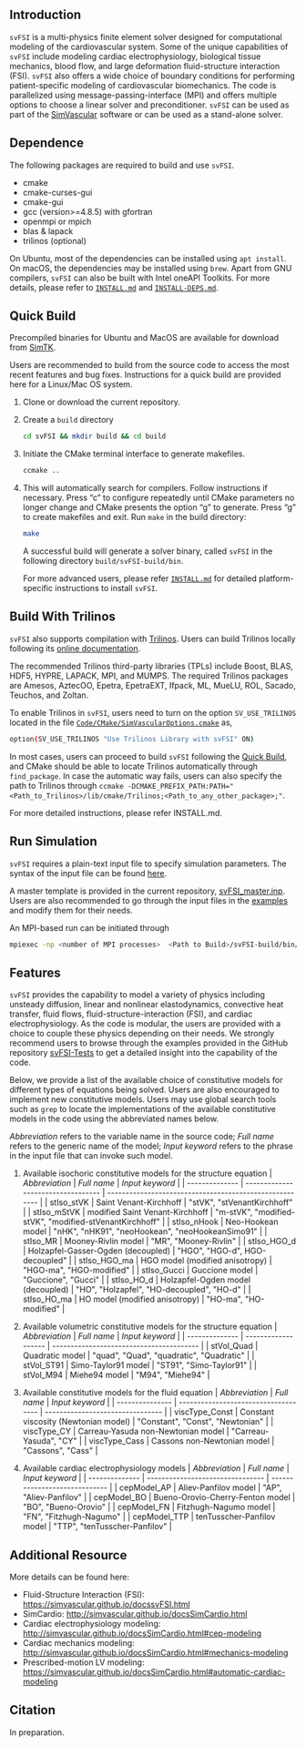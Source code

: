 ## Introduction

`svFSI` is a  multi-physics finite element solver designed for computational modeling of the cardiovascular system. Some of the unique capabilities of `svFSI` include modeling cardiac electrophysiology, biological tissue mechanics, blood flow, and large deformation fluid-structure interaction (FSI). `svFSI` also offers a wide choice of boundary conditions for performing patient-specific modeling of cardiovascular biomechanics. The code is parallelized using message-passing-interface (MPI) and offers multiple options to choose a linear solver and preconditioner. `svFSI` can be used as part of the [SimVascular](https://simvascular.github.io) software or can be used as a stand-alone solver.

## Dependence

The following packages are required to build and use `svFSI`.
   - cmake
   - cmake-curses-gui
   - cmake-gui
   - gcc (version>=4.8.5) with gfortran
   - openmpi or mpich
   - blas & lapack
   - trilinos (optional)

On Ubuntu, most of the dependencies can be installed using `apt install`. On macOS, the dependencies may be installed using `brew`. Apart from GNU compilers, `svFSI` can also be built with Intel oneAPI Toolkits. For more details, please refer to [`INSTALL.md`](./INSTALL.md#Build) and [`INSTALL-DEPS.md`](./INSTALL-DEPS.md#intel-oneapi-toolkitsd).

## Quick Build

Precompiled binaries for Ubuntu and MacOS are available for download from [SimTK](https://simtk.org/frs/index.php?group_id=188).

Users are recommended to build from the source code to access the most recent features and bug fixes. Instructions for a quick build are provided here for a Linux/Mac OS system.

1. Clone or download the current repository.
2. Create a `build` directory
   ```bash
   cd svFSI && mkdir build && cd build
   ```
3. Initiate the CMake terminal interface to generate makefiles.
   ```bash
   ccmake ..
   ```
4. This will automatically search for compilers. Follow instructions if necessary. Press “c” to configure repeatedly until CMake parameters no longer change and CMake presents the option “g” to generate. Press “g” to create makefiles and exit. Run `make` in the build directory:
   ```bash
   make
   ```
   A successful build will generate a solver binary, called `svFSI` in the following directory `build/svFSI-build/bin`.

   For more advanced users, please refer [`INSTALL.md`](./INSTALL.md) for detailed platform-specific instructions to install `svFSI`.

## Build With Trilinos

`svFSI` also supports compilation with [Trilinos](https://github.com/trilinos/Trilinos). Users can build Trilinos locally following its [online documentation](https://docs.trilinos.org/files/TrilinosBuildReference.html).

The recommended Trilinos third-party libraries (TPLs) include Boost, BLAS, HDF5, HYPRE, LAPACK, MPI, and MUMPS. The required Trilinos packages are Amesos, AztecOO, Epetra, EpetraEXT, Ifpack, ML, MueLU, ROL, Sacado, Teuchos, and Zoltan.

To enable Trilinos in `svFSI`, users need to turn on the option `SV_USE_TRILINOS` located in the file [`Code/CMake/SimVascularOptions.cmake`](./Code/CMake/SimVascularOptions.cmake) as,

```bash
option(SV_USE_TRILINOS "Use Trilinos Library with svFSI" ON)
```

In most cases, users can proceed to build `svFSI` following the [Quick Build](#quick-build), and CMake should be able to locate Trilinos automatically through `find_package`. In case the automatic way fails, users can also specify the path to Trilinos through `ccmake -DCMAKE_PREFIX_PATH:PATH="<Path_to_Trilinos>/lib/cmake/Trilinos;<Path_to_any_other_package>;"`.

For more detailed instructions, please refer INSTALL.md.

## Run Simulation

`svFSI` requires a plain-text input file to specify simulation parameters. The syntax of the input file can be found [here](https://sites.google.com/site/memt63/tools/MUPFES/mupfes-scripting).

A master template is provided in the current repository, [svFSI_master.inp](./svFSI_master.inp). Users are also recommended to go through the input files in the [examples](https://github.com/SimVascular/svFSI-Tests) and modify them for their needs.

An MPI-based run can be initiated through
```bash
mpiexec -np <number of MPI processes>  <Path to Build>/svFSI-build/bin/svFSI <Path to input file>
```
## Features

`svFSI` provides the capability to model a variety of physics including unsteady diffusion, linear and nonlinear elastodynamics, convective heat transfer, fluid flows, fluid-structure-interaction (FSI), and cardiac electrophysiology. As the code is modular, the users are provided with a choice to couple these physics depending on their needs. We strongly recommend users to browse through the examples provided in the GitHub repository [svFSI-Tests](https://github.com/SimVascular/svFSI-Tests) to get a detailed insight into the capability of the code.

Below, we provide a list of the available choice of constitutive models for different types of equations being solved. Users are also encouraged to implement new constitutive models. Users may use global search tools such as `grep` to locate the implementations of the available constitutive models in the code using the abbreviated names below.

*Abbreviation* refers to the variable name in the source code; *Full name* refers to the generic name of the model; *Input keyword* refers to the phrase in the input file that can invoke such model.

1. Available isochoric constitutive models for the structure equation
   | *Abbreviation* | *Full name*                        | *Input keyword*                                         |
   | -------------- | ---------------------------------- | ------------------------------------------------------- |
   | stIso\_stVK    | Saint Venant-Kirchhoff             | "stVK", "stVenantKirchhoff"                             |
   | stIso\_mStVK   | modified Saint Venant-Kirchhoff    | "m-stVK", "modified-stVK", "modified-stVenantKirchhoff" |
   | stIso\_nHook   | Neo-Hookean model                  | "nHK", "nHK91", "neoHookean", "neoHookeanSimo91"        |
   | stIso\_MR      | Mooney-Rivlin model                | "MR", "Mooney-Rivlin"                                   |
   | stIso\_HGO_d   | Holzapfel-Gasser-Ogden (decoupled) | "HGO", "HGO-d", HGO-decoupled"                          |
   | stIso\_HGO_ma  | HGO model (modified anisotropy)    | "HGO-ma", "HGO-modified"                                |
   | stIso\_Gucci   | Guccione model                     | "Guccione", "Gucci"                                     |
   | stIso\_HO_d    | Holzapfel-Ogden model (decoupled)  | "HO", "Holzapfel", "HO-decoupled", "HO-d"               |
   | stIso\_HO_ma   | HO model (modified anisotropy)     | "HO-ma", "HO-modified"                                  |

2. Available volumetric constitutive models for the structure equation
   | *Abbreviation* | *Full name*         | *Input keyword*                          |
   | -------------- | ------------------- | ---------------------------------------- |
   | stVol\_Quad    | Quadratic model     | "quad", "Quad", "quadratic", "Quadratic" |
   | stVol\_ST91    | Simo-Taylor91 model | "ST91", "Simo-Taylor91"                  |
   | stVol\_M94     | Miehe94 model       | "M94", "Miehe94"                         |

3. Available constitutive models for the fluid equation
   | *Abbreviation*  | *Full name*                          | *Input keyword*                  |
   | --------------- | ------------------------------------ | -------------------------------- |
   | viscType\_Const | Constant viscosity (Newtonian model) | "Constant", "Const", "Newtonian" |
   | viscType\_CY    | Carreau-Yasuda non-Newtonian model   | "Carreau-Yasuda", "CY"           |
   | viscType\_Cass  | Cassons non-Newtonian model          | "Cassons", "Cass"                |

4. Available cardiac electrophysiology models
   | *Abbreviation* | *Full name*                      | *Input keyword*               |
   | -------------- | -------------------------------- | ----------------------------- |
   | cepModel\_AP   | Aliev-Panfilov model             | "AP", "Aliev-Panfilov"        |
   | cepModel\_BO   | Bueno-Orovio-Cherry-Fenton model | "BO", "Bueno-Orovio"          |
   | cepModel\_FN   | Fitzhugh-Nagumo model            | "FN", "Fitzhugh-Nagumo"       |
   | cepModel\_TTP  | tenTusscher-Panfilov model       | "TTP", "tenTusscher-Panfilov" |

## Additional Resource
More details can be found here:
- Fluid-Structure Interaction (FSI): https://simvascular.github.io/docssvFSI.html
- SimCardio: http://simvascular.github.io/docsSimCardio.html
- Cardiac electrophysiology modeling: http://simvascular.github.io/docsSimCardio.html#cep-modeling
- Cardiac mechanics modeling:  http://simvascular.github.io/docsSimCardio.html#mechanics-modeling
- Prescribed-motion LV modeling: https://simvascular.github.io/docsSimCardio.html#automatic-cardiac-modeling

## Citation
In preparation.
